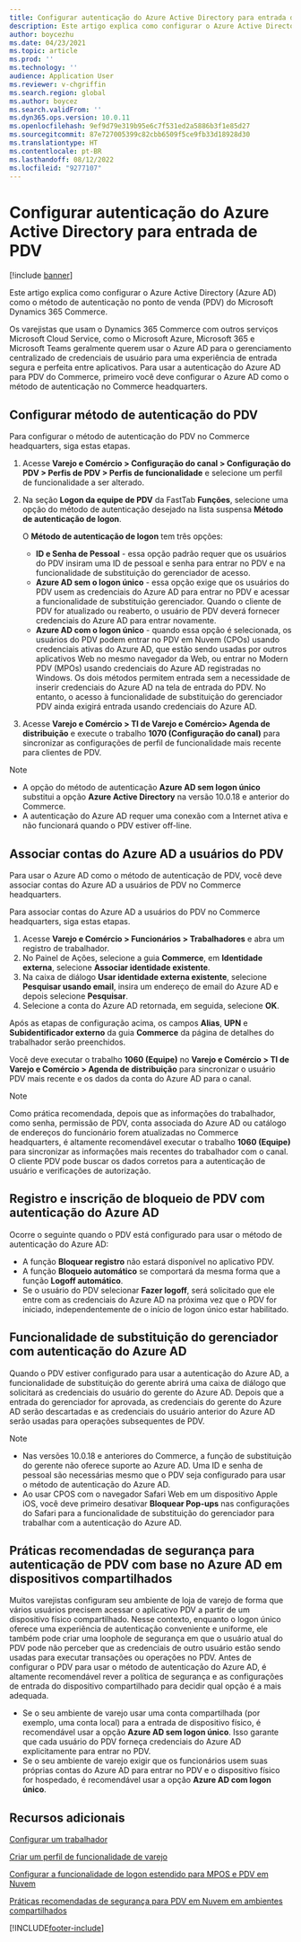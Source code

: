 ```yaml
---
title: Configurar autenticação do Azure Active Directory para entrada de PDV
description: Este artigo explica como configurar o Azure Active Directory como o método de autenticação no ponto de venda do Microsoft Dynamics 365 Commerce.
author: boycezhu
ms.date: 04/23/2021
ms.topic: article
ms.prod: ''
ms.technology: ''
audience: Application User
ms.reviewer: v-chgriffin
ms.search.region: global
ms.author: boycez
ms.search.validFrom: ''
ms.dyn365.ops.version: 10.0.11
ms.openlocfilehash: 9ef9d79e319b95e6c7f531ed2a5886b3f1e85d27
ms.sourcegitcommit: 87e727005399c82cbb6509f5ce9fb33d18928d30
ms.translationtype: HT
ms.contentlocale: pt-BR
ms.lasthandoff: 08/12/2022
ms.locfileid: "9277107"
---
```

# <a name="configure-azure-active-directory-authentication-for-pos-sign-in"></a>Configurar autenticação do Azure Active Directory para entrada de PDV

[!include [banner](includes/banner.md)]

Este artigo explica como configurar o Azure Active Directory (Azure AD) como o método de autenticação no ponto de venda (PDV) do Microsoft Dynamics 365 Commerce.

Os varejistas que usam o Dynamics 365 Commerce com outros serviços Microsoft Cloud Service, como o Microsoft Azure, Microsoft 365 e Microsoft Teams geralmente querem usar o Azure AD para o gerenciamento centralizado de credenciais de usuário para uma experiência de entrada segura e perfeita entre aplicativos. Para usar a autenticação do Azure AD para PDV do Commerce, primeiro você deve configurar o Azure AD como o método de autenticação no Commerce headquarters.

## <a name="configure-pos-authentication-method"></a>Configurar método de autenticação do PDV

Para configurar o método de autenticação do PDV no Commerce headquarters, siga estas etapas.
    
1. Acesse **Varejo e Comércio \> Configuração do canal \> Configuração do PDV \> Perfis de PDV \> Perfis de funcionalidade** e selecione um perfil de funcionalidade a ser alterado.
1. Na seção **Logon da equipe de PDV** da FastTab **Funções**, selecione uma opção do método de autenticação desejado na lista suspensa **Método de autenticação de logon**.

    O **Método de autenticação de logon** tem três opções:
    
    - **ID e Senha de Pessoal** - essa opção padrão requer que os usuários do PDV insiram uma ID de pessoal e senha para entrar no PDV e na funcionalidade de substituição do gerenciador de acesso.
    - **Azure AD sem o logon único** - essa opção exige que os usuários do PDV usem as credenciais do Azure AD para entrar no PDV e acessar a funcionalidade de substituição gerenciador. Quando o cliente de PDV for atualizado ou reaberto, o usuário de PDV deverá fornecer credenciais do Azure AD para entrar novamente.
    - **Azure AD com o logon único** - quando essa opção é selecionada, os usuários do PDV podem entrar no PDV em Nuvem (CPOs) usando credenciais ativas do Azure AD, que estão sendo usadas por outros aplicativos Web no mesmo navegador da Web, ou entrar no Modern PDV (MPOs) usando credenciais do Azure AD registradas no Windows. Os dois métodos permitem entrada sem a necessidade de inserir credenciais do Azure AD na tela de entrada do PDV. No entanto, o acesso à funcionalidade de substituição do gerenciador PDV ainda exigirá entrada usando credenciais do Azure AD.

1. Acesse **Varejo e Comércio > TI de Varejo e Comércio> Agenda de distribuição** e execute o trabalho **1070 (Configuração do canal)** para sincronizar as configurações de perfil de funcionalidade mais recente para clientes de PDV.

> [!NOTE]
> - A opção do método de autenticação **Azure AD sem logon único** substitui a opção **Azure Active Directory** na versão 10.0.18 e anterior do Commerce.
> - A autenticação do Azure AD requer uma conexão com a Internet ativa e não funcionará quando o PDV estiver off-line.

## <a name="associate-azure-ad-accounts-with-pos-users"></a>Associar contas do Azure AD a usuários do PDV

Para usar o Azure AD como o método de autenticação de PDV, você deve associar contas do Azure AD a usuários de PDV no Commerce headquarters. 

Para associar contas do Azure AD a usuários do PDV no Commerce headquarters, siga estas etapas.
    
1. Acesse **Varejo e Comércio > Funcionários > Trabalhadores** e abra um registro de trabalhador.
1. No Painel de Ações, selecione a guia **Commerce**, em **Identidade externa**, selecione **Associar identidade existente**. 
1. Na caixa de diálogo **Usar identidade externa existente**, selecione **Pesquisar usando email**, insira um endereço de email do Azure AD e depois selecione **Pesquisar**.
1. Selecione a conta do Azure AD retornada, em seguida, selecione **OK**.

Após as etapas de configuração acima, os campos **Alias**, **UPN** e **Subidentificador externo** da guia **Commerce** da página de detalhes do trabalhador serão preenchidos.

Você deve executar o trabalho **1060 (Equipe)** no **Varejo e Comércio > TI de Varejo e Comércio > Agenda de distribuição** para sincronizar o usuário PDV mais recente e os dados da conta do Azure AD para o canal.

> [!NOTE]
> Como prática recomendada, depois que as informações do trabalhador, como senha, permissão de PDV, conta associada do Azure AD ou catálogo de endereços do funcionário forem atualizadas no Commerce headquarters, é altamente recomendável executar o trabalho **1060 (Equipe)** para sincronizar as informações mais recentes do trabalhador com o canal. O cliente PDV pode buscar os dados corretos para a autenticação de usuário e verificações de autorização.

## <a name="pos-lock-register-and-sign-out-with-azure-ad-authentication"></a>Registro e inscrição de bloqueio de PDV com autenticação do Azure AD

Ocorre o seguinte quando o PDV está configurado para usar o método de autenticação do Azure AD:

- A função **Bloquear registro** não estará disponível no aplicativo PDV. 
- A função **Bloqueio automático** se comportará da mesma forma que a função **Logoff automático**.
- Se o usuário do PDV selecionar **Fazer logoff**, será solicitado que ele entre com as credenciais do Azure AD na próxima vez que o PDV for iniciado, independentemente de o início de logon único estar habilitado.

## <a name="manager-override-functionality-with-azure-ad-authentication"></a>Funcionalidade de substituição do gerenciador com autenticação do Azure AD

Quando o PDV estiver configurado para usar a autenticação do Azure AD, a funcionalidade de substituição do gerente abrirá uma caixa de diálogo que solicitará as credenciais do usuário do gerente do Azure AD. Depois que a entrada do gerenciador for aprovada, as credenciais do gerente do Azure AD serão descartadas e as credenciais do usuário anterior do Azure AD serão usadas para operações subsequentes de PDV.

> [!NOTE]
> - Nas versões 10.0.18 e anteriores do Commerce, a função de substituição do gerente não oferece suporte ao Azure AD. Uma ID e senha de pessoal são necessárias mesmo que o PDV seja configurado para usar o método de autenticação do Azure AD.
> - Ao usar CPOS com o navegador Safari Web em um dispositivo Apple iOS, você deve primeiro desativar **Bloquear Pop-ups** nas configurações do Safari para a funcionalidade de substituição do gerenciador para trabalhar com a autenticação do Azure AD. 

## <a name="security-best-practices-for-azure-ad-based-pos-authentication-on-shared-devices"></a>Práticas recomendadas de segurança para autenticação de PDV com base no Azure AD em dispositivos compartilhados

Muitos varejistas configuram seu ambiente de loja de varejo de forma que vários usuários precisem acessar o aplicativo PDV a partir de um dispositivo físico compartilhado. Nesse contexto, enquanto o logon único oferece uma experiência de autenticação conveniente e uniforme, ele também pode criar uma loophole de segurança em que o usuário atual do PDV pode não perceber que as credenciais de outro usuário estão sendo usadas para executar transações ou operações no PDV. Antes de configurar o PDV para usar o método de autenticação do Azure AD, é altamente recomendável rever a política de segurança e as configurações de entrada do dispositivo compartilhado para decidir qual opção é a mais adequada.

- Se o seu ambiente de varejo usar uma conta compartilhada (por exemplo, uma conta local) para a entrada de dispositivo físico, é recomendável usar a opção **Azure AD sem logon único**. Isso garante que cada usuário do PDV forneça credenciais do Azure AD explicitamente para entrar no PDV.
- Se o seu ambiente de varejo exigir que os funcionários usem suas próprias contas do Azure AD para entrar no PDV e o dispositivo físico for hospedado, é recomendável usar a opção **Azure AD com logon único**.

## <a name="additional-resources"></a>Recursos adicionais

[Configurar um trabalhador](tasks/worker.md)

[Criar um perfil de funcionalidade de varejo](retail-functionality-profile.md)


[Configurar a funcionalidade de logon estendido para MPOS e PDV em Nuvem](extended-logon.md)

[Práticas recomendadas de segurança para PDV em Nuvem em ambientes compartilhados](dev-itpro/secure-retail-cloud-pos.md)



[!INCLUDE[footer-include](../includes/footer-banner.md)]
